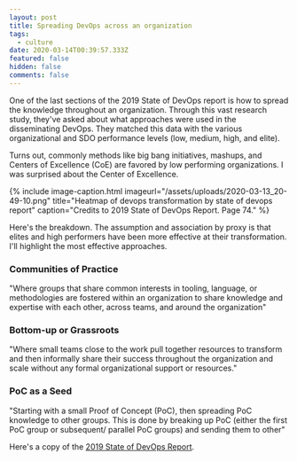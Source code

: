 ```yaml
---
layout: post
title: Spreading DevOps across an organization
tags:
  - culture
date: 2020-03-14T00:39:57.333Z
featured: false
hidden: false
comments: false
---
```

One of the last sections of the 2019 State of DevOps report is how to spread the knowledge throughout an organization. Through this vast research study, they've asked about what approaches were used in the disseminating DevOps. They matched this data with the various organizational and SDO performance levels (low, medium, high, and elite).

<!--more-->

Turns out, commonly methods like big bang initiatives, mashups, and Centers of Excellence (CoE) are favored by low performing organizations. I was surprised about the Center of Excellence. 

{% include image-caption.html imageurl="/assets/uploads/2020-03-13_20-49-10.png" title="Heatmap of devops transformation by state of devops report" caption="Credits to 2019 State of DevOps Report. Page 74." %}

Here's the breakdown. The assumption and association by proxy is that elites and high performers have been more effective at their transformation. I'll highlight the most effective approaches. 

### Communities of Practice

"Where groups that share common  interests in tooling, language, or methodologies are fostered within an organization to share knowledge and expertise with each other, across teams, and around the organization"

### Bottom-up or Grassroots

"Where small teams close to the work  pull together resources to transform and then informally share their success throughout the organization and scale without any formal organizational support or resources."

### PoC as a Seed

"Starting with a small Proof of Concept (PoC), then spreading PoC knowledge to other groups. This is done by breaking up PoC (either the first PoC group or subsequent/ parallel PoC groups) and sending them to other"

Here's a copy of the <a href="https://devops-workshop.newsignature.com/slides/state-of-devops-2019.pdf" download> 2019 State of DevOps Report</a>.